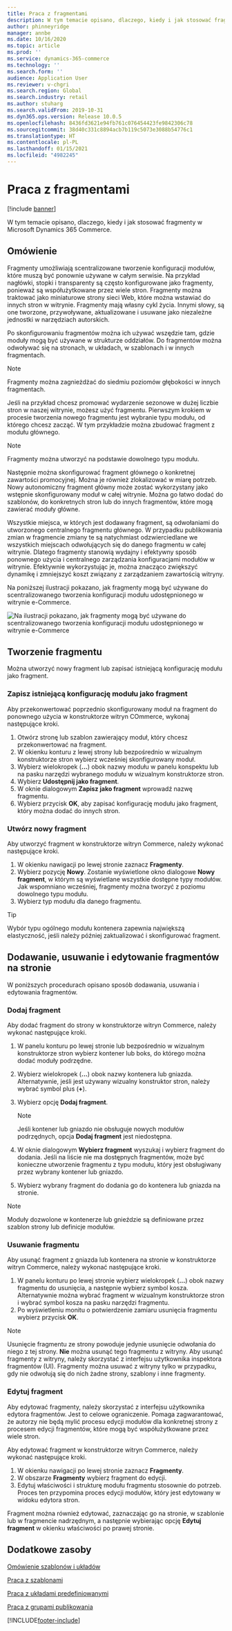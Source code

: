 ```yaml
---
title: Praca z fragmentami
description: W tym temacie opisano, dlaczego, kiedy i jak stosować fragmenty w Microsoft Dynamics 365 Commerce.
author: phinneyridge
manager: annbe
ms.date: 10/16/2020
ms.topic: article
ms.prod: ''
ms.service: dynamics-365-commerce
ms.technology: ''
ms.search.form: ''
audience: Application User
ms.reviewer: v-chgri
ms.search.region: Global
ms.search.industry: retail
ms.author: stuharg
ms.search.validFrom: 2019-10-31
ms.dyn365.ops.version: Release 10.0.5
ms.openlocfilehash: 8436fd3621e94fb761c076454423fe9842306c78
ms.sourcegitcommit: 38d40c331c8894acb7b119c5073e3088b54776c1
ms.translationtype: HT
ms.contentlocale: pl-PL
ms.lasthandoff: 01/15/2021
ms.locfileid: "4982245"
---
```

# <a name="work-with-fragments"></a>Praca z fragmentami 

[!include [banner](includes/banner.md)]

W tym temacie opisano, dlaczego, kiedy i jak stosować fragmenty w Microsoft Dynamics 365 Commerce.

## <a name="overview"></a>Omówienie

Fragmenty umożliwiają scentralizowane tworzenie konfiguracji modułów, które muszą być ponownie używane w całym serwisie. Na przykład nagłówki, stopki i transparenty są często konfigurowane jako fragmenty, ponieważ są współużytkowane przez wiele stron. Fragmenty można traktować jako miniaturowe strony sieci Web, które można wstawiać do innych stron w witrynie. Fragmenty mają własny cykl życia. Innymi słowy, są one tworzone, przywoływane, aktualizowane i usuwane jako niezależne jednostki w narzędziach autorskich.

Po skonfigurowaniu fragmentów można ich używać wszędzie tam, gdzie moduły mogą być używane w strukturze oddziałów. Do fragmentów można odwoływać się na stronach, w układach, w szablonach i w innych fragmentach.

> [!NOTE]
> Fragmenty można zagnieżdżać do siedmiu poziomów głębokości w innych fragmentach.

Jeśli na przykład chcesz promować wydarzenie sezonowe w dużej liczbie stron w naszej witrynie, możesz użyć fragmentu. Pierwszym krokiem w procesie tworzenia nowego fragmentu jest wybranie typu modułu, od którego chcesz zacząć. W tym przykładzie można zbudować fragment z modułu głównego.

> [!NOTE]
> Fragmenty można utworzyć na podstawie dowolnego typu modułu.

Następnie można skonfigurować fragment głównego o konkretnej zawartości promocyjnej. Można je również zlokalizować w miarę potrzeb. Nowy autonomiczny fragment główny może zostać wykorzystany jako wstępnie skonfigurowany moduł w całej witrynie. Można go łatwo dodać do szablonów, do konkretnych stron lub do innych fragmentów, które mogą zawierać moduły główne.

Wszystkie miejsca, w których jest dodawany fragment, są odwołaniami do utworzonego centralnego fragmentu głównego. W przypadku publikowania zmian w fragmencie zmiany te są natychmiast odzwierciedlane we wszystkich miejscach odwołujących się do danego fragmentu w całej witrynie. Dlatego fragmenty stanowią wydajny i efektywny sposób ponownego użycia i centralnego zarządzania konfiguracjami modułów w witrynie. Efektywnie wykorzystując je, można znacząco zwiększyć dynamikę i zmniejszyć koszt związany z zarządzaniem zawartością witryny.

Na poniższej ilustracji pokazano, jak fragmenty mogą być używane do scentralizowanego tworzenia konfiguracji modułu udostępnionego w witrynie e-Commerce.

![Na ilustracji pokazano, jak fragmenty mogą być używane do scentralizowanego tworzenia konfiguracji modułu udostępnionego w witrynie e-Commerce](./media/fragment-figure1.png)

## <a name="create-a-fragment"></a>Tworzenie fragmentu

Można utworzyć nowy fragment lub zapisać istniejącą konfigurację modułu jako fragment.

### <a name="save-an-existing-module-configuration-as-a-fragment"></a>Zapisz istniejącą konfigurację modułu jako fragment

Aby przekonwertować poprzednio skonfigurowany moduł na fragment do ponownego użycia w konstruktorze witryn COmmerce, wykonaj następujące kroki.

1. Otwórz stronę lub szablon zawierający moduł, który chcesz przekonwertować na fragment.
1. W okienku konturu z lewej strony lub bezpośrednio w wizualnym konstruktorze stron wybierz wcześniej skonfigurowany moduł.
1. Wybierz wielokropek (**...**) obok nazwy modułu w panelu konspektu lub na pasku narzędzi wybranego modułu w wizualnym konstruktorze stron. 
1. Wybierz **Udostępnij jako fragment**. 
1. W oknie dialogowym **Zapisz jako fragment** wprowadź nazwę fragmentu.
1. Wybierz przycisk **OK**, aby zapisać konfigurację modułu jako fragment, który można dodać do innych stron.
<!-- The following image shows how to save a module configuration as a fragment.-->
<!--![A screen capture of how to save a module configuration as a fragment](./media/save-as-fragment.png)-->

### <a name="create-a-new-fragment"></a>Utwórz nowy fragment

Aby utworzyć fragment w konstruktorze witryn Commerce, należy wykonać następujące kroki.

1. W okienku nawigacji po lewej stronie zaznacz **Fragmenty**.
1. Wybierz pozycję **Nowy**. Zostanie wyświetlone okno dialogowe **Nowy fragment**, w którym są wyświetlane wszystkie dostępne typy modułów. Jak wspomniano wcześniej, fragmenty można tworzyć z poziomu dowolnego typu modułu.
1. Wybierz typ modułu dla danego fragmentu.

<!-- The following image shows where to create a new fragment.-->
<!-- ![A screen capture of where to create a new fragment](./media/fragment-nav-menu.png)-->
> [!TIP]
> Wybór typu ogólnego modułu kontenera zapewnia największą elastyczność, jeśli należy później zaktualizować i skonfigurować fragment.

## <a name="add-remove-or-edit-fragments-on-a-page"></a>Dodawanie, usuwanie i edytowanie fragmentów na stronie

W poniższych procedurach opisano sposób dodawania, usuwania i edytowania fragmentów.

### <a name="add-a-fragment"></a>Dodaj fragment

Aby dodać fragment do strony w konstruktorze witryn Commerce, należy wykonać następujące kroki.

1. W panelu konturu po lewej stronie lub bezpośrednio w wizualnym konstruktorze stron wybierz kontener lub boks, do którego można dodać moduły podrzędne.
1. Wybierz wielokropek (**...**) obok nazwy kontenera lub gniazda.  Alternatywnie, jeśli jest używany wizualny konstruktor stron, należy wybrać symbol plus (**+**).  
1. Wybierz opcję **Dodaj fragment**.
    <!-- ![A screen capture of how to add an existing fragment to a slot or container](./media/add-fragment.png)-->
 
    > [!NOTE]
    > Jeśli kontener lub gniazdo nie obsługuje nowych modułów podrzędnych, opcja **Dodaj fragment** jest niedostępna.
    
1. W oknie dialogowym **Wybierz fragment** wyszukaj i wybierz fragment do dodania. Jeśli na liście nie ma dostępnych fragmentów, może być konieczne utworzenie fragmentu z typu modułu, który jest obsługiwany przez wybrany kontener lub gniazdo.
1. Wybierz wybrany fragment do dodania go do kontenera lub gniazda na stronie.
<!--    ![A screen capture of the fragment picker modal window](./media/fragment-picker.png)-->

> [!NOTE]
> Moduły dozwolone w kontenerze lub gnieździe są definiowane przez szablon strony lub definicje modułów.

### <a name="remove-a-fragment"></a>Usuwanie fragmentu

Aby usunąć fragment z gniazda lub kontenera na stronie w konstruktorze witryn Commerce, należy wykonać następujące kroki.

1. W panelu konturu po lewej stronie wybierz wielokropek (**...**) obok nazwy fragmentu do usunięcia, a następnie wybierz symbol kosza.  Alternatywnie można wybrać fragment w wizualnym konstruktorze stron i wybrać symbol kosza na pasku narzędzi fragmentu.
1. Po wyświetleniu monitu o potwierdzenie zamiaru usunięcia fragmentu wybierz przycisk **OK**.

> [!NOTE]
> Usunięcie fragmentu ze strony powoduje jedynie usunięcie odwołania do niego z tej strony. **Nie** można usunąć tego fragmentu z witryny. Aby usunąć fragmenty z witryny, należy skorzystać z interfejsu użytkownika inspektora fragmentów (UI). Fragmenty można usuwać z witryny tylko w przypadku, gdy nie odwołują się do nich żadne strony, szablony i inne fragmenty.

### <a name="edit-a-fragment"></a>Edytuj fragment

Aby edytować fragmenty, należy skorzystać z interfejsu użytkownika edytora fragmentów. Jest to celowe ograniczenie. Pomaga zagwarantować, że autorzy nie będą mylić procesu edycji modułów dla konkretnej strony z procesem edycji fragmentów, które mogą być współużytkowane przez wiele stron.

Aby edytować fragment w konstruktorze witryn Commerce, należy wykonać następujące kroki.

1. W okienku nawigacji po lewej stronie zaznacz **Fragmenty**.
1. W obszarze **Fragmenty** wybierz fragment do edycji.
1. Edytuj właściwości i strukturę modułu fragmentu stosownie do potrzeb. Proces ten przypomina proces edycji modułów, który jest edytowany w widoku edytora stron.

Fragment można również edytować, zaznaczając go na stronie, w szablonie lub w fragmencie nadrzędnym, a następnie wybierając opcję **Edytuj fragment** w okienku właściwości po prawej stronie.

## <a name="additional-resources"></a>Dodatkowe zasoby

[Omówienie szablonów i układów](templates-layouts-overview.md)

[Praca z szablonami](work-with-templates.md)

[Praca z układami predefiniowanymi](work-with-layouts.md)

[Praca z grupami publikowania](publish-groups.md)


[!INCLUDE[footer-include](../includes/footer-banner.md)]